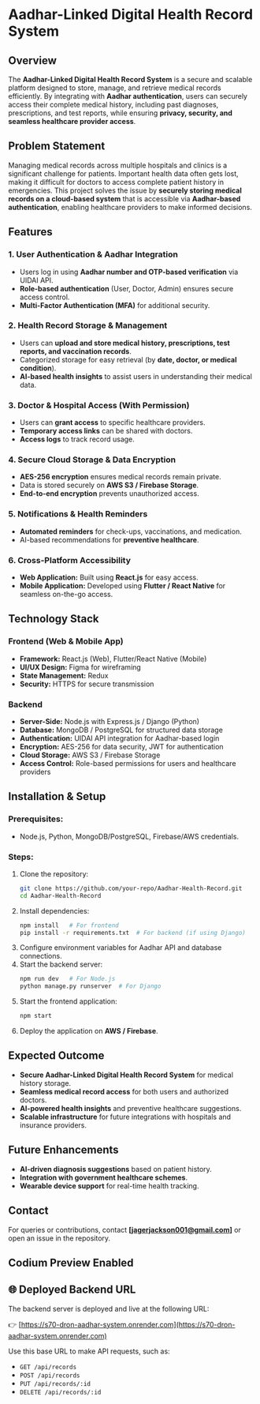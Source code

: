 # Aadhar-Linked Digital Health Record System

## Overview
The **Aadhar-Linked Digital Health Record System** is a secure and scalable platform designed to store, manage, and retrieve medical records efficiently. By integrating with **Aadhar authentication**, users can securely access their complete medical history, including past diagnoses, prescriptions, and test reports, while ensuring **privacy, security, and seamless healthcare provider access**.

## Problem Statement
Managing medical records across multiple hospitals and clinics is a significant challenge for patients. Important health data often gets lost, making it difficult for doctors to access complete patient history in emergencies. This project solves the issue by **securely storing medical records on a cloud-based system** that is accessible via **Aadhar-based authentication**, enabling healthcare providers to make informed decisions.

## Features
### 1. User Authentication & Aadhar Integration
- Users log in using **Aadhar number and OTP-based verification** via UIDAI API.
- **Role-based authentication** (User, Doctor, Admin) ensures secure access control.
- **Multi-Factor Authentication (MFA)** for additional security.

### 2. Health Record Storage & Management
- Users can **upload and store medical history, prescriptions, test reports, and vaccination records**.
- Categorized storage for easy retrieval (by **date, doctor, or medical condition**).
- **AI-based health insights** to assist users in understanding their medical data.


### 3. Doctor & Hospital Access (With Permission)
- Users can **grant access** to specific healthcare providers.
- **Temporary access links** can be shared with doctors.
- **Access logs** to track record usage.

### 4. Secure Cloud Storage & Data Encryption
- **AES-256 encryption** ensures medical records remain private.
- Data is stored securely on **AWS S3 / Firebase Storage**.
- **End-to-end encryption** prevents unauthorized access.

### 5. Notifications & Health Reminders
- **Automated reminders** for check-ups, vaccinations, and medication.
- AI-based recommendations for **preventive healthcare**.

### 6. Cross-Platform Accessibility
- **Web Application:** Built using **React.js** for easy access.
- **Mobile Application:** Developed using **Flutter / React Native** for seamless on-the-go access.

## Technology Stack
### **Frontend (Web & Mobile App)**
- **Framework:** React.js (Web), Flutter/React Native (Mobile)
- **UI/UX Design:** Figma for wireframing
- **State Management:** Redux
- **Security:** HTTPS for secure transmission

### **Backend**
- **Server-Side:** Node.js with Express.js / Django (Python)
- **Database:** MongoDB / PostgreSQL for structured data storage
- **Authentication:** UIDAI API integration for Aadhar-based login
- **Encryption:** AES-256 for data security, JWT for authentication
- **Cloud Storage:** AWS S3 / Firebase Storage
- **Access Control:** Role-based permissions for users and healthcare providers

## Installation & Setup
### Prerequisites:
- Node.js, Python, MongoDB/PostgreSQL, Firebase/AWS credentials.

### Steps:
1. Clone the repository:
   ```sh
   git clone https://github.com/your-repo/Aadhar-Health-Record.git
   cd Aadhar-Health-Record
   ```
2. Install dependencies:
   ```sh
   npm install   # For frontend
   pip install -r requirements.txt  # For backend (if using Django)
   ```
3. Configure environment variables for Aadhar API and database connections.
4. Start the backend server:
   ```sh
   npm run dev   # For Node.js
   python manage.py runserver  # For Django
   ```
5. Start the frontend application:
   ```sh
   npm start
   ```
6. Deploy the application on **AWS / Firebase**.

## Expected Outcome
- **Secure Aadhar-Linked Digital Health Record System** for medical history storage.
- **Seamless medical record access** for both users and authorized doctors.
- **AI-powered health insights** and preventive healthcare suggestions.
- **Scalable infrastructure** for future integrations with hospitals and insurance providers.

## Future Enhancements
- **AI-driven diagnosis suggestions** based on patient history.
- **Integration with government healthcare schemes**.
- **Wearable device support** for real-time health tracking.


## Contact
For queries or contributions, contact **[jagerjackson001@gmail.com]** or open an issue in the repository.

## Codium Preview Enabled



## 🌐 Deployed Backend URL

The backend server is deployed and live at the following URL:

👉 [https://s70-dron-aadhar-system.onrender.com](https://s70-dron-aadhar-system.onrender.com)

Use this base URL to make API requests, such as:

- `GET /api/records`
- `POST /api/records`
- `PUT /api/records/:id`
- `DELETE /api/records/:id`

